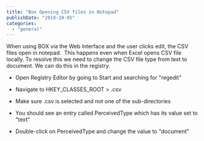 ```yaml
---
title: "Box Opening CSV files in Notepad"
publishDate: "2018-10-05"
categories: 
  - "general"
---
```


When using BOX via the Web Interface and the user clicks edit, the CSV files open in notepad.  This happens even when Excel opens CSV file locally.
To resolve this we need to change the CSV file type from text to document. We can do this in the registry.

- Open Registry Editor by going to Start and searching for "regedit"  
      
    
- Navigate to HKEY\_CLASSES\_ROOT > .csv  
      
    
- Make sure .csv is selected and not one of the sub-directories  
      
    
- You should see an entry called PerceivedType which has its value set to "text"  
      
    
- Double-click on PerceivedType and change the value to "document"
